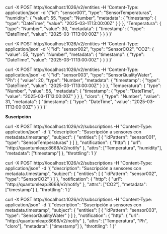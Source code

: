 curl -X POST http://localhost:1026/v2/entities -H 'Content-Type: application/json' -d '{"id": "sensor001", "type": "SensorTemperaturas", 
    "humidity": { 
        "value": 55, "type": "Number", 
        "metadata": {
            "timestamp": {
              "type": "DateTime",
              "value": "2025-03-1T13:00:00Z"
                }
            } 
        }, 
    "Temperatura": { 
        "type": "Number", "value": 30, 
        "metadata": {
            "timestamp": {
              "type": "DateTime",
              "value": "2025-03-1T13:00:00Z"
                }
          } 
    } 
}'


curl -X POST   http://localhost:1026/v2/entities   -H 'Content-Type: application/json'   -d '{
  "id": "sensor002",
  "type": "SensorCO2",
  "CO2": {
    "value": 55,
    "type": "Number", "metadata": {
    "timestamp": {
      "type": "DateTime",
      "value": "2025-03-1T13:00:00Z"
        }
      }
  } 
}'

curl -X POST   http://localhost:1026/v2/entities   -H 'Content-Type: application/json'   -d '{
  "id": "sensor003",
  "type": "SensorQualityWater",
  "Ph": {
    "value": 20,
    "type": "Number", "metadata": {
    "timestamp": {
      "type": "DateTime",
      "value": "2025-03-1T13:00:00Z"
    }
  }
  }, 
  "Temperatura": {
    "type": "Number", 
    "value": 55, "metadata": {
    "timestamp": {
      "type": "DateTime",
      "value": "2025-03-1T13:00:00Z"
    }
  }
  }, 
  "cloro": {
    "type": "Number", 
    "value": 31, 
    "metadata": {
        "timestamp": {
          "type": "DateTime",
          "value": "2025-03-1T13:00:00Z"
        }
      }
  }
}'


**Suscripción**

curl -X POST http://localhost:1026/v2/subscriptions -H "Content-Type: application/json" -d '{
    "description": "Suscripción a sensores con metadata.timestamp",
    "subject": {
      "entities": [
        { "idPattern": "sensor001", "type": "SensorTemperaturas" }
      ]
    },
    "notification": {
      "http": {
        "url": "http://quantumleap:8668/v2/notify"
      },
      "attrs": ["Temperatura", "humidity"],
      "metadata": ["timestamp"]
    },
    "throttling": 1
  }'

curl -X POST http://localhost:1026/v2/subscriptions -H "Content-Type: application/json" -d '{
    "description": "Suscripción a sensores con metadata.timestamp",
    "subject": {
      "entities": [
        { "idPattern": "sensor002", "type": "SensorCO2" }
      ]
    },
    "notification": {
      "http": {
        "url": "http://quantumleap:8668/v2/notify"
      },
      "attrs": ["CO2"],
      "metadata": ["timestamp"]
    },
    "throttling": 1
  }'

  curl -X POST http://localhost:1026/v2/subscriptions -H "Content-Type: application/json" -d '{
    "description": "Suscripción a sensores con metadata.timestamp",
    "subject": {
      "entities": [
        { "idPattern": "sensor003", "type": "SensorQualityWater" }
      ]
    },
    "notification": {
      "http": {
        "url": "http://quantumleap:8668/v2/notify"
      },
      "attrs": ["Temperatura", "Ph", "cloro"],
      "metadata": ["timestamp"]
    },
    "throttling": 1
  }'
